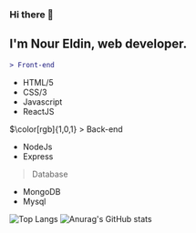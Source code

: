 ### Hi there 👋

## I'm Nour Eldin, web developer.
```diff
> Front-end
```
 - HTML/5
 - CSS/3
 - Javascript
 - ReactJS
  
$\color[rgb]{1,0,1} > Back-end 
 - NodeJs
 - Express
> Database
 - MongoDB
 - Mysql

![Top Langs](https://github-readme-stats.vercel.app/api/top-langs/?username=Nourtaha13&theme=compact)
![Anurag's GitHub stats](https://github-readme-stats.vercel.app/api?username=Nourtaha13&show_icons=true&theme=locale)


